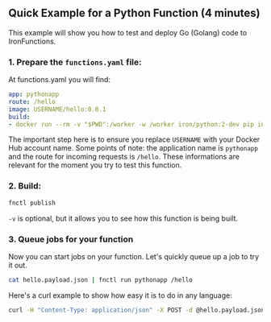 ## Quick Example for a Python Function (4 minutes)

This example will show you how to test and deploy Go (Golang) code to IronFunctions.

### 1. Prepare the `functions.yaml` file:

At functions.yaml you will find:
```yml
app: pythonapp
route: /hello
image: USERNAME/hello:0.0.1
build:
- docker run --rm -v "$PWD":/worker -w /worker iron/python:2-dev pip install -t packages -r requirements.txt
```

The important step here is to ensure you replace `USERNAME` with your Docker Hub account name. Some points of note:
the application name is `pythonapp` and the route for incoming requests is `/hello`. These informations are relevant for
the moment you try to test this function.

### 2. Build:

```sh
fnctl publish
```

`-v` is optional, but it allows you to see how this function is being built.

### 3. Queue jobs for your function

Now you can start jobs on your function. Let's quickly queue up a job to try it out.

```sh
cat hello.payload.json | fnctl run pythonapp /hello
```

Here's a curl example to show how easy it is to do in any language:

```sh
curl -H "Content-Type: application/json" -X POST -d @hello.payload.json http://localhost:8080/r/pythonapp/hello
```
